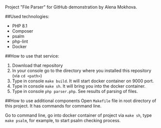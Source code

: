 Project "File Parser" for GitHub demonstration by Alena Mokhova.

##Used technologies:
- PHP 8.1
- Composer
- psalm
- php-lint
- Docker

##How to use that service:
1) Download that repository
2) In your console go to the directory where you installed this repository (via `cd <path>`)
3) Type in console `make build`. It will start docker container on 9000 port.
4) Type in console `make sh`. It will bring you into the docker container.
5) Type in console `php parser.php`. See results of parsing of files.

##How to use additional components
Open `Makefile` file in root directory of this project. It has commands for command line.

Go to command line, go into docker container of project via `make sh`, type `make psalm`, for example, to start psalm checking process.